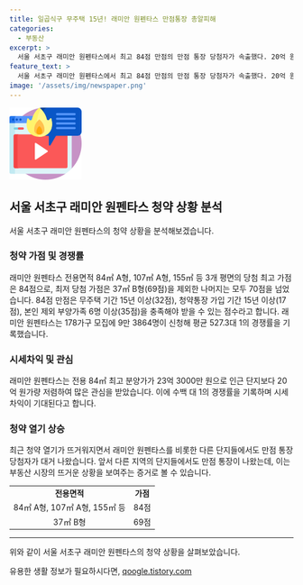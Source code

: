 ```yaml
---
title: 일곱식구 무주택 15년! 래미안 원펜타스 만점통장 총알피해
categories:
  - 부동산
excerpt: >
  서울 서초구 래미안 원펜타스에서 최고 84점 만점의 만점 통장 당첨자가 속출했다. 20억 원대의 시세차익과 1순위 청약 경쟁률 527.3대 1 등으로 관심을 끌었는데, 무주택 기간 15년, 청약통장 가입 기간 15년, 본인 제외 부양가족 6명 이상 등의 조건으로 최저 당첨 가점은 69점 이상이었다. 만점 통장 당첨자가 속출하면서 래미안 원펜타스에 대한 화두가 뜨거워지고 있습니다.
feature_text: >
  서울 서초구 래미안 원펜타스에서 최고 84점 만점의 만점 통장 당첨자가 속출했다. 20억 원대의 시세차익과 1순위 청약 경쟁률 527.3대 1 등으로 관심을 끌었는데, 무주택 기간 15년, 청약통장 가입 기간 15년, 본인 제외 부양가족 6명 이상 등의 조건으로 최저 당첨 가점은 69점 이상이었다. 만점 통장 당첨자가 속출하면서 래미안 원펜타스에 대한 화두가 뜨거워지고 있습니다.
image: '/assets/img/newspaper.png'
---
```


<p><img src="/assets/img/news.png" alt="rentncar 속보" /></p>

<h2>서울 서초구 래미안 원펜타스 청약 상황 분석</h2>

<p data-ke-size="size16">서울 서초구 래미안 원펜타스의 청약 상황을 분석해보겠습니다.</p>

<h3>청약 가점 및 경쟁률</h3>

<p data-ke-size="size16">래미안 원펜타스 전용면적 84㎡ A형, 107㎡ A형, 155㎡ 등 3개 평면의 당첨 최고 가점은 84점으로, 최저 당첨 가점은 37㎡ B형(69점)을 제외한 나머지는 모두 70점을 넘었습니다. 84점 만점은 무주택 기간 15년 이상(32점), 청약통장 가입 기간 15년 이상(17점), 본인 제외 부양가족 6명 이상(35점)을 충족해야 받을 수 있는 점수라고 합니다. 래미안 원펜타스는 178가구 모집에 9만 3864명이 신청해 평균 527.3대 1의 경쟁률을 기록했습니다.</p>

<h3>시세차익 및 관심</h3>

<p data-ke-size="size16">래미안 원펜타스는 전용 84㎡ 최고 분양가가 23억 3000만 원으로 인근 단지보다 20억 원가량 저렴하여 많은 관심을 받았습니다. 이에 수백 대 1의 경쟁률을 기록하며 시세차익이 기대된다고 합니다.</p>

<h3>청약 열기 상승</h3>

<p data-ke-size="size16">최근 청약 열기가 뜨거워지면서 래미안 원펜타스를 비롯한 다른 단지들에서도 만점 통장 당첨자가 대거 나왔습니다. 앞서 다른 지역의 단지들에서도 만점 통장이 나왔는데, 이는 부동산 시장의 뜨거운 상황을 보여주는 증거로 볼 수 있습니다.</p>

<table>
  <tr>
    <td style="text-align: center; height: 17px;"><b>전용면적</b></td>
    <td style="text-align: center; height: 17px;"><b>가점</b></td>
  </tr>
  <tr>
    <td style="text-align: center; height: 17px;">84㎡ A형, 107㎡ A형, 155㎡ 등</td>
    <td style="text-align: center; height: 17px;">84점</td>
  </tr>
  <tr>
    <td style="text-align: center; height: 17px;">37㎡ B형</td>
    <td style="text-align: center; height: 17px;">69점</td>
  </tr>
</table>

<hr>

<p data-ke-size="size16">위와 같이 서울 서초구 래미안 원펜타스의 청약 상황을 살펴보았습니다.</p>
유용한 생활 정보가 필요하시다면, <a href="https://qoogle.tistory.com" rel="dofollow">qoogle.tistory.com</a>


